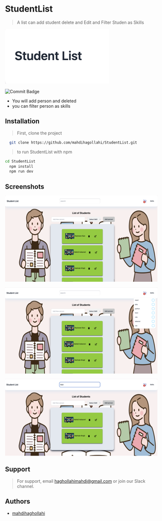 

# StudentList

> A list can add student delete and Edit and Filter Studen as Skills
<!-- ![Logo](src/app/assent/Img/userPanel/Logo.png) -->
![Logo](https://github.com/mahdihagollahi/StudentList/blob/master/src/assets/Screen/Screenshot%202024-10-04%20at%2023.13.38.png
)



![Commit Badge](https://img.shields.io/github/commit-activity/y/mahdihagollahi/StudentList)

-  You will add person and deleted
-  you can filter person as skills
  <!-- - ⚖️ This project is legal -->
  <!-- - 🪪 -->
  <!-- - 🔑 -->
  <!-- - 🔒 -->



## Installation

> First, clone the project

```bash
  git clone https://github.com/mahdihagollahi/StudentList.git
```

> to run StudentList with npm

```bash
cd StudentList
  npm install
  npm run dev
```




## Screenshots


![App Screenshot](https://github.com/mahdihagollahi/StudentList/blob/master/src/assets/Screen/Screenshot%202024-10-04%20at%2023.01.06.png)

![Commit Badge](https://github.com/mahdihagollahi/StudentList/blob/master/src/assets/Screen/Screenshot%202024-10-04%20at%2023.01.24.png)

![Commit Badge](https://github.com/mahdihagollahi/StudentList/blob/master/src/assets/Screen/Screenshot%202024-10-04%20at%2023.02.23.png)


## Support

> For support, email haghollahimahdi@gmail.com or join our Slack channel.


## Authors

- [mahdihaghollahi](https://github.com/mahdihagollahi)

